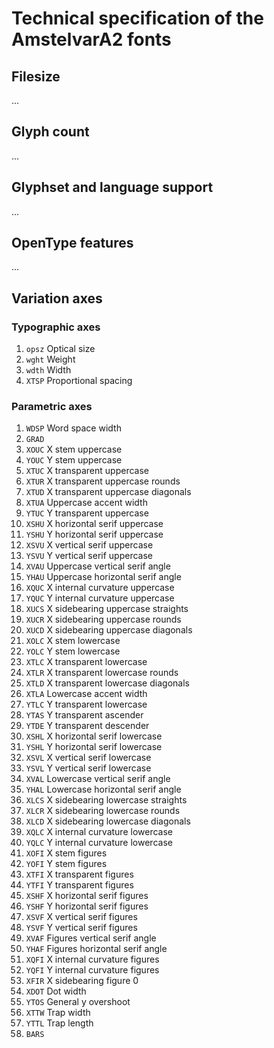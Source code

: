 Technical specification of the AmstelvarA2 fonts
================================================


Filesize
--------

...


Glyph count
-----------

...


Glyphset and language support
-----------------------------

...


OpenType features
-----------------

...


Variation axes
--------------

### Typographic axes

1. `opsz` Optical size
2. `wght` Weight
3. `wdth` Width
4. `XTSP` Proportional spacing

### Parametric axes

1. `WDSP` Word space width
2. `GRAD`
3. `XOUC` X stem uppercase
4. `YOUC` Y stem uppercase
5. `XTUC` X transparent uppercase
6. `XTUR` X transparent uppercase rounds
7. `XTUD` X transparent uppercase diagonals
8. `XTUA` Uppercase accent width
9. `YTUC` Y transparent uppercase
10. `XSHU` X horizontal serif uppercase
11. `YSHU` Y horizontal serif uppercase
12. `XSVU` X vertical serif uppercase
13. `YSVU` Y vertical serif uppercase
14. `XVAU` Uppercase vertical serif angle
15. `YHAU` Uppercase horizontal serif angle
16. `XQUC` X internal curvature uppercase
17. `YQUC` Y internal curvature uppercase
18. `XUCS` X sidebearing uppercase straights
19. `XUCR` X sidebearing uppercase rounds
20. `XUCD` X sidebearing uppercase diagonals
21. `XOLC` X stem lowercase
22. `YOLC` Y stem lowercase
23. `XTLC` X transparent lowercase
24. `XTLR` X transparent lowercase rounds
25. `XTLD` X transparent lowercase diagonals
26. `XTLA` Lowercase accent width
27. `YTLC` Y transparent lowercase
28. `YTAS` Y transparent ascender
29. `YTDE` Y transparent descender
30. `XSHL` X horizontal serif lowercase
31. `YSHL` Y horizontal serif lowercase
32. `XSVL` X vertical serif lowercase
33. `YSVL` Y vertical serif lowercase
34. `XVAL` Lowercase vertical serif angle
35. `YHAL` Lowercase horizontal serif angle
36. `XLCS` X sidebearing lowercase straights
37. `XLCR` X sidebearing lowercase rounds
38. `XLCD` X sidebearing lowercase diagonals
39. `XQLC` X internal curvature lowercase
40. `YQLC` Y internal curvature lowercase
41. `XOFI` X stem figures
42. `YOFI` Y stem figures
43. `XTFI` X transparent figures
44. `YTFI` Y transparent figures
45. `XSHF` X horizontal serif figures
46. `YSHF` Y horizontal serif figures
47. `XSVF` X vertical serif figures
48. `YSVF` Y vertical serif figures
49. `XVAF` Figures vertical serif angle
50. `YHAF` Figures horizontal serif angle
51. `XQFI` X internal curvature figures
52. `YQFI` Y internal curvature figures
53. `XFIR` X sidebearing figure 0
54. `XDOT` Dot width
55. `YTOS` General y overshoot
56. `XTTW` Trap width
57. `YTTL` Trap length
58. `BARS`

